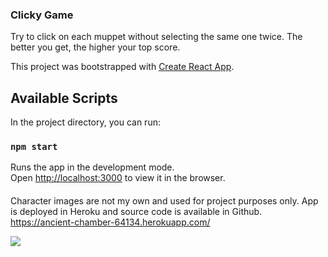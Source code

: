 ### Clicky Game

Try to click on each muppet without selecting the same one twice. The better you get, the higher your top score.

This project was bootstrapped with [Create React App](https://github.com/facebook/create-react-app).

## Available Scripts

In the project directory, you can run:

### `npm start`

Runs the app in the development mode.<br>
Open [http://localhost:3000](http://localhost:3000) to view it in the browser.

####
Character images are not my own and used for project purposes only. 
App is deployed in Heroku and source code is available in Github.
https://ancient-chamber-64134.herokuapp.com/

![](assets/images/click-game.JPG)
